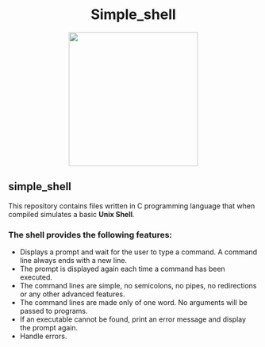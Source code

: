 <h1 align="center">Simple_shell</h1>
<p align="center"><img width="260" height="270" src="https://www.pngall.com/wp-content/uploads/5/Linux-Logo-PNG-File.png"></p>


## simple_shell
This repository contains files written in C programming language that when compiled simulates a basic **Unix Shell**.

### The shell provides the following features:

* Displays a prompt and wait for the user to type a command. A command line always ends with a new line.
* The prompt is displayed again each time a command has been executed.
* The command lines are simple, no semicolons, no pipes, no redirections or any other advanced features.
* The command lines are made only of one word. No arguments will be passed to programs.
* If an executable cannot be found, print an error message and display the prompt again.
* Handle errors.
